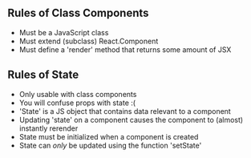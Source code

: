 ## Rules of Class Components
- Must be a JavaScript class
- Must extend (subclass) React.Component
- Must define a 'render' method that returns some amount of JSX

## Rules of State
- Only usable with class components
- You will confuse props with state :(
- 'State' is a JS object that contains data relevant to a component
- Updating 'state' on a component causes the component to (almost) instantly rerender
- State must be initialized when a component is created
- State can *only* be updated using the function 'setState'